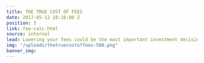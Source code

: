 ```yaml
---
title: THE TRUE COST OF FEES
date: 2017-05-12 18:16:00 Z
position: 5
link: fee-calc.html
source: internal
lead: Lowering your fees could be the most important investment decision you make.
img: "/uploads/thetruecostoffees-500.png"
banner_img:
---
```

